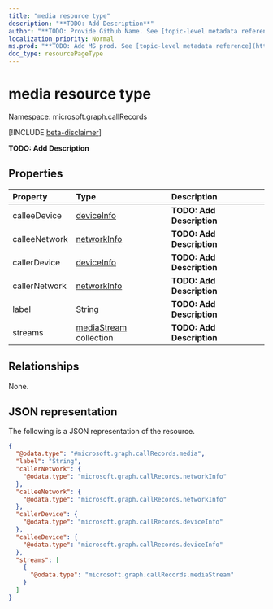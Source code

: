 ```yaml
---
title: "media resource type"
description: "**TODO: Add Description**"
author: "**TODO: Provide Github Name. See [topic-level metadata reference](https://msgo.azurewebsites.net/add/document/guidelines/metadata.html#topic-level-metadata)**"
localization_priority: Normal
ms.prod: "**TODO: Add MS prod. See [topic-level metadata reference](https://msgo.azurewebsites.net/add/document/guidelines/metadata.html#topic-level-metadata)**"
doc_type: resourcePageType
---
```


# media resource type

Namespace: microsoft.graph.callRecords

[!INCLUDE [beta-disclaimer](../../includes/beta-disclaimer.md)]

**TODO: Add Description**

## Properties
|Property|Type|Description|
|:---|:---|:---|
|calleeDevice|[deviceInfo](../resources/callrecords-deviceinfo.md)|**TODO: Add Description**|
|calleeNetwork|[networkInfo](../resources/callrecords-networkinfo.md)|**TODO: Add Description**|
|callerDevice|[deviceInfo](../resources/callrecords-deviceinfo.md)|**TODO: Add Description**|
|callerNetwork|[networkInfo](../resources/callrecords-networkinfo.md)|**TODO: Add Description**|
|label|String|**TODO: Add Description**|
|streams|[mediaStream](../resources/callrecords-mediastream.md) collection|**TODO: Add Description**|

## Relationships
None.

## JSON representation
The following is a JSON representation of the resource.
<!-- {
  "blockType": "resource",
  "@odata.type": "microsoft.graph.callRecords.media"
}
-->
``` json
{
  "@odata.type": "#microsoft.graph.callRecords.media",
  "label": "String",
  "callerNetwork": {
    "@odata.type": "microsoft.graph.callRecords.networkInfo"
  },
  "calleeNetwork": {
    "@odata.type": "microsoft.graph.callRecords.networkInfo"
  },
  "callerDevice": {
    "@odata.type": "microsoft.graph.callRecords.deviceInfo"
  },
  "calleeDevice": {
    "@odata.type": "microsoft.graph.callRecords.deviceInfo"
  },
  "streams": [
    {
      "@odata.type": "microsoft.graph.callRecords.mediaStream"
    }
  ]
}
```

